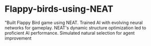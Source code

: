 # Flappy-birds-using-NEAT
"Built Flappy Bird game using NEAT. Trained AI with evolving neural networks for gameplay. NEAT's dynamic structure optimization led to proficient AI performance. Simulated natural selection for agent improvement
